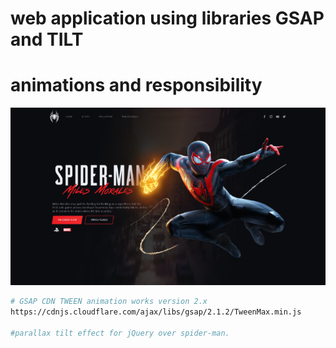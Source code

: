 # web application using libraries GSAP and TILT
# animations and responsibility
![screens](screen.png)
```bash
# GSAP CDN TWEEN animation works version 2.x
https://cdnjs.cloudflare.com/ajax/libs/gsap/2.1.2/TweenMax.min.js

#parallax tilt effect for jQuery over spider-man.
 

 
